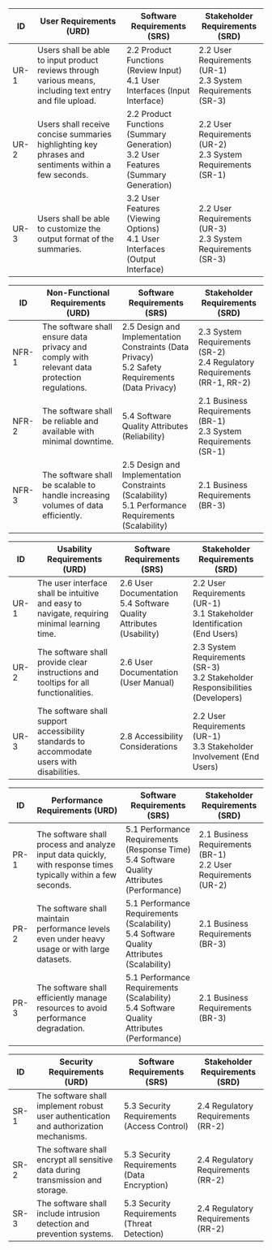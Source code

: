 | ID    | User Requirements (URD)                                                                                       | Software Requirements (SRS)                                                                                  | Stakeholder Requirements (SRD)                                                                                           |
|-------|---------------------------------------------------------------------------------------------------------------|-------------------------------------------------------------------------------------------------------------|--------------------------------------------------------------------------------------------------------------------------|
|UR-1  | Users shall be able to input product reviews through various means, including text entry and file upload.     | 2.2 Product Functions (Review Input) <br> 4.1 User Interfaces (Input Interface)                              | 2.2 User Requirements (UR-1) <br> 2.3 System Requirements (SR-3)                                                          |
|UR-2  | Users shall receive concise summaries highlighting key phrases and sentiments within a few seconds.           | 2.2 Product Functions (Summary Generation) <br> 3.2 User Features (Summary Generation)                       | 2.2 User Requirements (UR-2) <br> 2.3 System Requirements (SR-1)                                                          |
| UR-3  | Users shall be able to customize the output format of the summaries.                                          | 3.2 User Features (Viewing Options) <br> 4.1 User Interfaces (Output Interface)                              | 2.2 User Requirements (UR-3) <br> 2.3 System Requirements (SR-3)                                                          |

| ID     | Non-Functional Requirements (URD)                                                           | Software Requirements (SRS)                                                     | Stakeholder Requirements (SRD)                                 |
|--------|---------------------------------------------------------------------------------------------|--------------------------------------------------------------------------------|---------------------------------------------------------------|
|NFR-1  | The software shall ensure data privacy and comply with relevant data protection regulations. | 2.5 Design and Implementation Constraints (Data Privacy) <br> 5.2 Safety Requirements (Data Privacy) | 2.3 System Requirements (SR-2) <br> 2.4 Regulatory Requirements (RR-1, RR-2) |
|NFR-2  | The software shall be reliable and available with minimal downtime.                         | 5.4 Software Quality Attributes (Reliability)                                   | 2.1 Business Requirements (BR-1) <br> 2.3 System Requirements (SR-1)        |
|NFR-3  | The software shall be scalable to handle increasing volumes of data efficiently.            | 2.5 Design and Implementation Constraints (Scalability) <br> 5.1 Performance Requirements (Scalability) | 2.1 Business Requirements (BR-3)                                              |

| ID    | Usability Requirements (URD)                                                              | Software Requirements (SRS)                                  | Stakeholder Requirements (SRD)                          |
|-------|------------------------------------------------------------------------------------------|-------------------------------------------------------------|--------------------------------------------------------|
|UR-1  | The user interface shall be intuitive and easy to navigate, requiring minimal learning time. | 2.6 User Documentation <br> 5.4 Software Quality Attributes (Usability) | 2.2 User Requirements (UR-1) <br> 3.1 Stakeholder Identification (End Users) |
|UR-2  | The software shall provide clear instructions and tooltips for all functionalities.       | 2.6 User Documentation (User Manual)                        | 2.3 System Requirements (SR-3) <br> 3.2 Stakeholder Responsibilities (Developers) |
|UR-3  | The software shall support accessibility standards to accommodate users with disabilities. | 2.8 Accessibility Considerations                            | 2.2 User Requirements (UR-1) <br> 3.3 Stakeholder Involvement (End Users) |

| ID    | Performance Requirements (URD)                                                         | Software Requirements (SRS)                                                            | Stakeholder Requirements (SRD)                      |
|-------|----------------------------------------------------------------------------------------|---------------------------------------------------------------------------------------|----------------------------------------------------|
|PR-1  | The software shall process and analyze input data quickly, with response times typically within a few seconds. | 5.1 Performance Requirements (Response Time) <br> 5.4 Software Quality Attributes (Performance) | 2.1 Business Requirements (BR-1) <br> 2.2 User Requirements (UR-2) |
|PR-2  | The software shall maintain performance levels even under heavy usage or with large datasets. | 5.1 Performance Requirements (Scalability) <br> 5.4 Software Quality Attributes (Scalability) | 2.1 Business Requirements (BR-3) |
|PR-3  | The software shall efficiently manage resources to avoid performance degradation.      | 5.1 Performance Requirements (Scalability) <br> 5.4 Software Quality Attributes (Performance) | 2.1 Business Requirements (BR-3) |

| ID    | Security Requirements (URD)                                                           | Software Requirements (SRS)                                                          | Stakeholder Requirements (SRD)                      |
|-------|---------------------------------------------------------------------------------------|-------------------------------------------------------------------------------------|----------------------------------------------------|
|SR-1  | The software shall implement robust user authentication and authorization mechanisms. | 5.3 Security Requirements (Access Control)                                          | 2.4 Regulatory Requirements (RR-2)                 |
|SR-2  | The software shall encrypt all sensitive data during transmission and storage.       | 5.3 Security Requirements (Data Encryption)                                         | 2.4 Regulatory Requirements (RR-2)                 |
|SR-3  | The software shall include intrusion detection and prevention systems.               | 5.3 Security Requirements (Threat Detection)                                        | 2.4 Regulatory Requirements (RR-2)                 |

